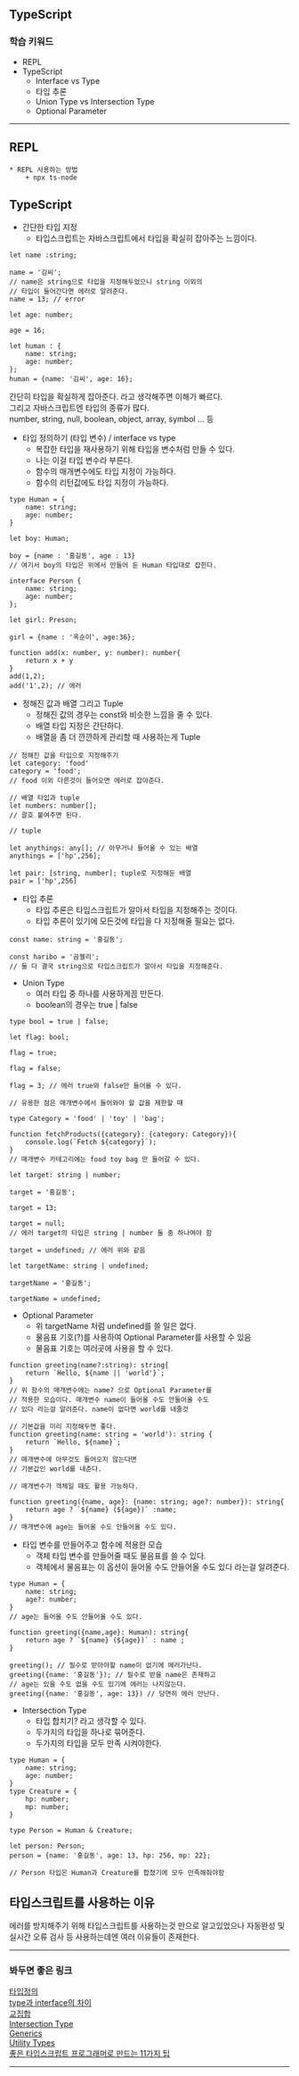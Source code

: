 ## TypeScript

### 학습 키워드

* REPL
* TypeScript
    + Interface vs Type
    + 타입 추론
    + Union Type vs Intersection Type
    + Optional Parameter

***

## REPL

    * REPL 사용하는 방법
        + npx ts-node

## TypeScript

* 간단한 타입 지정
    + 타입스크립트는 자바스크립트에서 타입을 확실히 잡아주는 느낌이다.

```
let name :string;

name = '김씨';
// name은 string으로 타입을 지정해두었으니 string 이외의
// 타입이 들어간다면 에러로 알려준다.
name = 13; // error

let age: number;

age = 16;

let human : {
    name: string;
    age: number;
};
human = {name: '김씨', age: 16};
```
간단히 타입을 확실하게 잡아준다. 라고 생각해주면 이해가 빠르다.   
그리고 자바스크립트엔 타입의 종류가 많다.   
number, string, null, boolean, object, array, symbol ... 등  

* 타입 정의하기 (타입 변수) / interface vs type
    + 복잡한 타입을 재사용하기 위해 타입을 변수처럼 만들 수 있다.
    + 나는 이걸 타입 변수라 부른다.
    + 함수의 매개변수에도 타입 지정이 가능하다.
    + 함수의 리턴값에도 타입 지정이 가능하다.

```
type Human = {
    name: string;
    age: number;
}

let boy: Human;

boy = {name : '홍길동', age : 13}
// 여기서 boy의 타입은 위에서 만들어 둔 Human 타입대로 잡힌다.

interface Person {
    name: string;
    age: number;
};

let girl: Preson;

girl = {name : '옥순이', age:36};

function add(x: number, y: number): number{
    return x + y
}
add(1,2);
add('1',2); // 에러
```

* 정해진 값과 배열 그리고 Tuple
    + 정해진 값의 경우는 const와 비슷한 느낌을 줄 수 있다.
    + 배열 타입 지정은 간단하다.
    + 배열을 좀 더 깐깐하게 관리할 때 사용하는게 Tuple

```
// 정해진 값을 타입으로 지정해주기
let category: 'food'
category = 'food';
// food 이외 다른것이 들어오면 에러로 잡아준다.

// 배열 타입과 tuple
let numbers: number[];
// 괄호 붙여주면 된다.

// tuple

let anythings: any[]; // 아무거나 들어올 수 있는 배열
anythings = ['hp',256];

let pair: [string, number]; tuple로 지정해둔 배열
pair = ['hp',256]
```

* 타입 추론
    + 타입 추론은 타입스크립트가 알아서 타입을 지정해주는 것이다.
    + 타입 추론이 있기에 모든것에 타입을 다 지정해줄 필요는 없다.

```
const name: string = '홍길동';

const haribo = '곰젤리';
// 둘 다 결국 string으로 타입스크립트가 알아서 타입을 지정해준다.
```

* Union Type
    + 여러 타입 중 하나를 사용하게끔 만든다.
    + boolean의 경우는 true | false

```
type bool = true | false;

let flag: bool;

flag = true;

flag = false;

flag = 3; // 에러 true와 false만 들어올 수 있다.

// 유용한 점은 매개변수에서 들어와야 할 값을 제한할 때

type Category = 'food' | 'toy' | 'bag';

function fetchProducts({category}: {category: Category}){
    console.log(`Fetch ${category}`);
}
// 매개변수 카테고리에는 food toy bag 만 들어갈 수 있다.

let target: string | number;

target = '홍길동';

target = 13;

target = null; 
// 에러 target의 타입은 string | number 둘 중 하나여야 함

target = undefined; // 에러 위와 같음

let targetName: string | undefined;

targetName = '홍길동';

targetName = undefined;

```

* Optional Parameter
    + 위 targetName 처럼 undefined를 쓸 일은 없다.
    + 물음표 기호(?)를 사용하여 Optional Parameter를 사용할 수 있음
    + 물음표 기호는 여러곳에 사용을 할 수 있다.

```
function greeting(name?:string): string{
    return `Hello, ${name || 'world'}`;
}
// 위 함수의 매개변수에는 name? 으로 Optional Parameter를
// 적용한 모습이다. 매개변수 name이 들어올 수도 안들어올 수도
// 있다 라는걸 알려준다. name이 없다면 world를 내줄것

// 기본값을 미리 지정해두면 좋다.
function greeting(name: string = 'world'): string {
    return `Hello, ${name}`;
}
// 매개변수에 아무것도 들어오지 않는다면
// 기본값인 world를 내준다.

// 매개변수가 객체일 때도 활용 가능하다.

function greeting({name, age}: {name: string; age?: number}): string{
    return age ? `${name} (${age})` :name;
}
// 매개변수에 age는 들어올 수도 안들어올 수도 있다.
```

* 타입 변수를 만들어주고  함수에 적용한 모습
    + 객체 타입 변수를 만들어줄 때도 물음표를 쓸 수 있다.
    + 객체에서 물음표는 이 옵션이 들어올 수도 안들어올 수도 있다 라는걸 알려준다.

```
type Human = {
    name: string;
    age?: number;
}
// age는 들어올 수도 안들어올 수도 있다.

function greeting({name,age}: Human): string{
    return age ? `${name} (${age})` : name ;
}

greeting(); // 필수로 받아야할 name이 없기에 에러가난다.
greeting({name: '홍길동'}); // 필수로 받을 name은 존재하고
// age는 있을 수도 없을 수도 있기에 에러는 나지않는다.
greeting({name: '홍길동', age: 13}) // 당연히 에러 안난다.

```

+ Intersection Type
    + 타입 합치기? 라고 생각할 수 있다.
    + 두가지의 타입을 하나로 묶어준다.
    + 두가지의 타입을 모두 만족 시켜야한다.

```
type Human = {
    name: string;
    age: number;
}
type Creature = {
    hp: number;
    mp: number;
}

type Person = Human & Creature;

let person: Person;
person = {name: '홍길동', age: 13, hp: 256, mp: 22};

// Person 타입은 Human과 Creature를 합쳤기에 모두 만족해줘야함

```

## 타입스크립트를 사용하는 이유

에러를 방지해주기 위해 타입스크립트를 사용하는것 만으로 알고있었으나 자동완성 및 실시간 오류 검사 등 사용하는데엔 여러 이유들이 존재한다.

***

### 봐두면 좋은 링크

[타입정의](https://www.typescriptlang.org/ko/docs/handbook/typescript-in-5-minutes.html#%ED%83%80%EC%9E%85-%EC%A0%95%EC%9D%98%ED%95%98%EA%B8%B0-defining-types)   
[type과 interface의 차이](https://www.typescriptlang.org/ko/docs/handbook/2/everyday-types.html#%ED%83%80%EC%9E%85-%EB%B3%84%EC%B9%AD%EA%B3%BC-%EC%9D%B8%ED%84%B0%ED%8E%98%EC%9D%B4%EC%8A%A4%EC%9D%98-%EC%B0%A8%EC%9D%B4%EC%A0%90)   
[교집합](https://www.typescriptlang.org/ko/docs/handbook/typescript-in-5-minutes-func.html#%EA%B5%90%EC%A7%91%ED%95%A9)   
[Intersection Type](https://www.typescriptlang.org/docs/handbook/2/objects.html#intersection-types)   
[Generics](https://www.typescriptlang.org/docs/handbook/2/generics.html)   
[Utility Types](https://www.typescriptlang.org/docs/handbook/utility-types.html)   
[좋은 타입스크립트 프로그래머로 만드는 11가지 팁](https://velog.io/@lky5697/11-tips-that-help-you-become-a-better-typescript-programmer)

***
